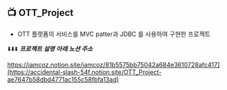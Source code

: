 ## 📺 OTT_Project

- OTT 플랫폼의 서비스를 MVC patter과  JDBC 를 사용하여 구현한 프로젝트


⬇️⬇️⬇️ ***프로젝트 설명 아래 노션 주소***


https://iamcoz.notion.site/iamcoz/81b5575bb75042a684e3610728afc417](https://accidental-slash-54f.notion.site/OTT_Project-ae7647b58dbd4771ac155c58fbfa13ad)
